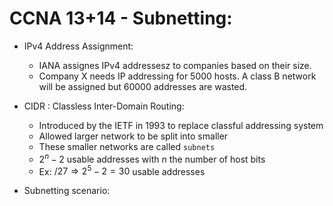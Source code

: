 # CCNA 13+14 - Subnetting:

- IPv4 Address Assignment:
  - IANA assignes IPv4 addressesz to companies based on their size.
  - Company X needs IP addressing for 5000 hosts. A class B network will be assigned but 60000 addresses are wasted.

- CIDR : Classless Inter-Domain Routing:
  - Introduced by the IETF in 1993 to replace classful addressing system
  - Allowed larger network to be split into smaller
  - These smaller networks are called `subnets` 
  - $2^n - 2$ usable addresses with $n$ the number of host bits
  - Ex: $/27 \Rightarrow 2^5-2 = 30$ usable addresses

- Subnetting scenario:
<!-- TODO IMG -->